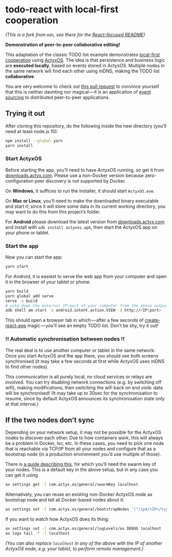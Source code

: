 # todo-react with local-first cooperation

_(This is a fork from `mdn`, see there for the [React-focused README](https://github.com/mdn/todo-react/blob/master/README.md))_

**Demonstration of peer-to-peer collaborative editing!**

This adaptation of the classic TODO list example demonstrates [local-first cooperation](https://local-first-cooperation.github.io/website/) using [ActyxOS](https://developer.actyx.com/).
The idea is that persistence and business logic are **executed locally**, based on events stored in ActyxOS.
Multiple nodes in the same network will find each other using mDNS, making the TODO list **collaborative**.

You are very welcome to check out [this pull request](https://github.com/actyx-contrib/todo-react/pull/1/files) to convince yourself that this is neither daunting nor magical — it is an application of [event sourcing](https://martinfowler.com/eaaDev/EventSourcing.html) to distributed peer-to-peer applications.

## Trying it out

After cloning this repository, do the following inside the new directory (you’ll need at least node.js 10):

```bash
npm install --global yarn
yarn install
```

### Start ActyxOS

Before starting the app, you’ll need to have ActyxOS running, so get it from [downloads.actyx.com](https://downloads.actyx.com/).
Please use a non-Docker version because zero-configuration peer discovery is not supported by Docker.

On **Windows**, it suffices to run the installer, it should start `ActyxOS.exe`.

On **Mac or Linux**, you’ll need to make the downloaded binary executable and start it;
since it will store some data in its current working directory, you may want to do this from this project’s folder.

For **Android** please download the latest version from [downloads.actyx.com](https://downloads.actyx.com/) and install with `adb install actyxos.apk`, then start the ActyxOS app on your phone or tablet.

### Start the app

Now you can start the app:

```bash
yarn start
```

For Android, it is easiest to serve the web app from your computer and open it in the browser of your tablet or phone:

```bash
yarn build
yarn global add serve
serve -s build
# note down the external IP:port of your computer from the above output
adb shell am start -a android.intent.action.VIEW -d http://<IP:port>
```

This should open a browser tab in which — after a few seconds of [create-react-app](https://reactjs.org/docs/create-a-new-react-app.html) magic — you’ll see an empty TODO list.
Don’t be shy, try it out!

### ‼️ Automatic synchronisation between nodes ‼️

The real deal is to use another computer or tablet in the same network:
Once you start ActyxOS and the app there, you should see both screens synchronised (it may take a few seconds at first while ActyxOS uses mDNS to find other nodes).

This communication is all purely local, no cloud services or relays are involved. You can try disabling network connections (e.g. by switching off wifi), making modifications, then switching the wifi back on and violà: data will be synchronised!
(It may take up to 30sec for the synchronisation to resume, since by default ActyxOS announces its synchronisation state only at that interval.)

## If the two nodes don’t sync

Depending on your network setup, it may not be possible for the ActyxOS nodes to discover each other.
Due to how containers work, this will always be a problem in Docker, lxc, etc.
In these cases, you need to pick one node that is reachable via TCP/IP from all your nodes and configure that as a bootstrap node (in a production environment you’d use multiple of those).

There is [a guide describing this](https://developer.actyx.com/docs/os/advanced-guides/actyxos-bootstrap-node), for which you’ll need the swarm key of your nodes.
This is a default key in the above setup, but in any case you can get it using

```bash
ax settings get -l com.actyx.os/general/swarmKey localhost
```

Alternatively, you can reuse an existing non-Docker ActyxOS node as bootstrap node and tell all Docker-based nodes about it:

```bash
ax settings set -l com.actyx.os/general/bootstrapNodes '["/ip4/<IP>/tcp/4001"]' localhost
```

If you want to watch how ActyxOS does its thing:

```bash
ax settings set -l com.actyx.os/general/logLevels/os DEBUG localhost
ax logs tail -f -l localhost
```

_(You can also replace `localhost` in any of the above with the IP of another ActyxOS node, e.g. your tablet, to perform remote management.)_
